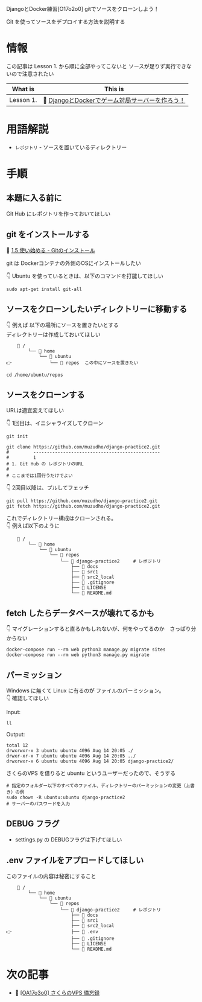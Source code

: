 DjangoとDocker練習[O17o2o0] gitでソースをクローンしよう！

Git を使ってソースをデプロイする方法を説明する  

# 情報

この記事は Lesson 1. から順に全部やってこないと ソースが足りず実行できないので注意されたい  

| What is   | This is                                                                                                 |
| --------- | ------------------------------------------------------------------------------------------------------- |
| Lesson 1. | 📖 [DjangoとDockerでゲーム対局サーバーを作ろう！](https://qiita.com/muzudho1/items/eb0df0ea604e1fd9cdae) |

# 用語解説

* `レポジトリ` - ソースを置いているディレクトリー

# 手順

## 本題に入る前に

Git Hub にレポジトリを作っておいてほしい  

## git をインストールする

📖 [1.5 使い始める - Gitのインストール](https://git-scm.com/book/ja/v2/%E4%BD%BF%E3%81%84%E5%A7%8B%E3%82%81%E3%82%8B-Git%E3%81%AE%E3%82%A4%E3%83%B3%E3%82%B9%E3%83%88%E3%83%BC%E3%83%AB)  

git は Dockerコンテナの外側のOSにインストールしたい  

👇 Ubuntu を使っているときは、以下のコマンドを打鍵してほしい  

```shell
sudo apt-get install git-all
```

## ソースをクローンしたいディレクトリーに移動する

👇 例えば 以下の場所にソースを置きたいとする  
ディレクトリーは作成しておいてほしい  

```plaintext
    📂 /
        └── 📂 home
            └── 📂 ubuntu
👉              └── 📂 repos  この中にソースを置きたい
```

```shell
cd /home/ubuntu/repos
```

## ソースをクローンする

URLは適宜変えてほしい  

👇 1回目は、イニシャライズしてクローン  

```shell
git init

git clone https://github.com/muzudho/django-practice2.git
#         -----------------------------------------------
#         1
# 1. Git Hub の レポジトリのURL
#
# ここまでは1回行うだけでよい
```

👇 2回目以降は、プルしてフェッチ  

```
git pull https://github.com/muzudho/django-practice2.git
git fetch https://github.com/muzudho/django-practice2.git
```

これでディレクトリー構成はクローンされる。  
👇 例えば以下のように  

```plaintext
    📂 /
        └── 📂 home
            └── 📂 ubuntu
                └── 📂 repos
                    └── 📂 django-practice2     # レポジトリ
                        ├── 📂 docs
                        ├── 📂 src1
                        ├── 📂 src2_local
                        ├── 📄 .gitignore
                        ├── 📄 LICENSE
                        └── 📄 README.md
```

## fetch したらデータベースが壊れてるかも

👇 マイグレーションすると直るかもしれないが、何をやってるのか　さっぱり分からない  

```shell
docker-compose run --rm web python3 manage.py migrate sites
docker-compose run --rm web python3 manage.py migrate
```

## パーミッション

Windows に無くて Linux に有るのが ファイルのパーミッション。  
👇 確認してほしい  

Input:  

```shell
ll
```

Output:  

```plaintext
total 12
drwxrwxr-x 3 ubuntu ubuntu 4096 Aug 14 20:05 ./
drwxr-xr-x 7 ubuntu ubuntu 4096 Aug 14 20:05 ../
drwxrwxr-x 6 ubuntu ubuntu 4096 Aug 14 20:05 django-practice2/
```

さくらのVPS を借りると ubuntu というユーザーだったので、そうする  

```shell
# 指定のフォルダー以下のすべてのファイル、ディレクトリーのパーミッションの変更（上書き）の例
sudo chown -R ubuntu:ubuntu django-practice2
# サーバーのパスワードを入力
```

## DEBUG フラグ

* settings.py の DEBUGフラグは下げてほしい

## .env ファイルをアプロードしてほしい

このファイルの内容は秘密にすること  

```plaintext
    📂 /
        └── 📂 home
            └── 📂 ubuntu
                └── 📂 repos
                    └── 📂 django-practice2     # レポジトリ
                        ├── 📂 docs
                        ├── 📂 src1
                        ├── 📂 src2_local
👉                      ├── 📄 .env
                        ├── 📄 .gitignore
                        ├── 📄 LICENSE
                        └── 📄 README.md
```

# 次の記事

* 📖 [[OA17o3o0] さくらのVPS 備忘録](https://qiita.com/muzudho1/items/c34c8cf93a091e25cc59)
